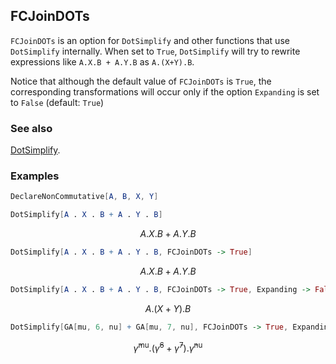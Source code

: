 ## FCJoinDOTs

`FCJoinDOTs` is an option for `DotSimplify` and other functions that use `DotSimplify` internally. When set to `True`, `DotSimplify` will try to rewrite expressions like `A.X.B + A.Y.B` as `A.(X+Y).B`.

Notice that although the default value of `FCJoinDOTs` is `True`, the corresponding transformations will occur only if the option `Expanding` is set to `False` (default: `True`)

### See also

[DotSimplify](DotSimplify).

### Examples

```mathematica
DeclareNonCommutative[A, B, X, Y]
```

```mathematica
DotSimplify[A . X . B + A . Y . B]
```

$$A.X.B+A.Y.B$$

```mathematica
DotSimplify[A . X . B + A . Y . B, FCJoinDOTs -> True]
```

$$A.X.B+A.Y.B$$

```mathematica
DotSimplify[A . X . B + A . Y . B, FCJoinDOTs -> True, Expanding -> False]
```

$$A.(X+Y).B$$

```mathematica
DotSimplify[GA[mu, 6, nu] + GA[mu, 7, nu], FCJoinDOTs -> True, Expanding -> False]
```

$$\bar{\gamma }^{\text{mu}}.\left(\bar{\gamma }^6+\bar{\gamma }^7\right).\bar{\gamma }^{\text{nu}}$$